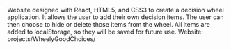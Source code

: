 Website designed with React, HTML5, and CSS3 to create a decision wheel application. It allows the user to add their own decision items. The user can then choose to hide or delete those items from the wheel. All items are added to localStorage, so they will be saved for future use. Website: projects/WheelyGoodChoices/

